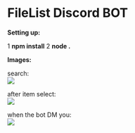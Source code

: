 # FileList Discord BOT

**Setting up:**

1 **npm install**
2 **node .**

**Images:**

search:<br>
<img src="https://i.imgur.com/8TNuCvw.png"><br>

after item select:<br>
<img src="https://i.imgur.com/tg4UWGG.png"><br>

when the bot DM you:<br>
<img src="https://i.imgur.com/OwnzifB.png"><br>
